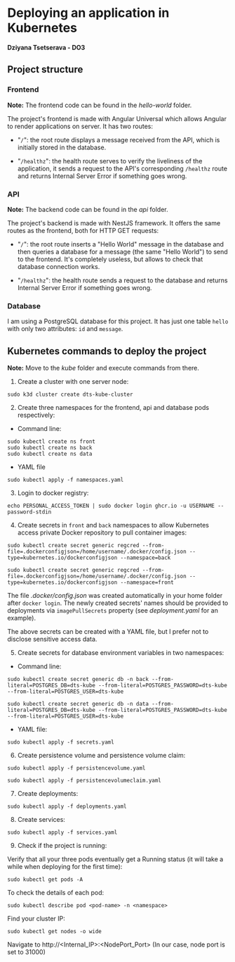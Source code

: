 # Deploying an application in Kubernetes

**Dziyana Tsetserava - DO3**

## Project structure

### Frontend

**Note:** The frontend code can be found in the *hello-world* folder.

The project's frontend is made with Angular Universal which allows Angular to render applications on server. It has two routes:

- "`/`": the root route displays a message received from the API, which is initially stored in the database.

- "`/healthz`": the health route serves to verify the liveliness of the application, it sends a request to the API's corresponding `/healthz` route and returns Internal Server Error if something goes wrong.

### API

**Note:** The backend code can be found in the *api* folder.

The project's backend is made with NestJS framework. It offers the same routes as the frontend, both for HTTP GET requests:

- "`/`": the root route inserts a "Hello World" message in the database and then queries a database for a message (the same "Hello World") to send to the frontend. It's completely useless, but allows to check that database connection works.

- "`/healthz`": the health route sends a request to the database and returns Internal Server Error if something goes wrong.

### Database

I am using a PostgreSQL database for this project. It has just one table `hello` with only two attributes: `id` and `message`.

## Kubernetes commands to deploy the project

**Note:** Move to the *kube* folder and execute commands from there.

1. Create a cluster with one server node:
```
sudo k3d cluster create dts-kube-cluster
```

2. Create three namespaces for the frontend, api and database pods respectively:

- Command line:
```
sudo kubectl create ns front
sudo kubectl create ns back
sudo kubectl create ns data
```
- YAML file
```
sudo kubectl apply -f namespaces.yaml
```

3. Login to docker registry:

```
echo PERSONAL_ACCESS_TOKEN | sudo docker login ghcr.io -u USERNAME --password-stdin
```

4. Create secrets in `front` and `back` namespaces to allow Kubernetes access private Docker repository to pull container images:

```
sudo kubectl create secret generic regcred --from-file=.dockerconfigjson=/home/username/.docker/config.json --type=kubernetes.io/dockerconfigjson --namespace=back

sudo kubectl create secret generic regcred --from-file=.dockerconfigjson=/home/username/.docker/config.json --type=kubernetes.io/dockerconfigjson --namespace=front
```

The file *.docker/config.json* was created automatically in your home folder after `docker login`. The newly created secrets' names should be provided to deployments via `imagePullSecrets` property (see *deployment.yaml* for an example).

The above secrets can be created with a YAML file, but I prefer not to disclose sensitive access data.

5. Create secrets for database environment variables in two namespaces:

- Command line:
```
sudo kubectl create secret generic db -n back --from-literal=POSTGRES_DB=dts-kube --from-literal=POSTGRES_PASSWORD=dts-kube --from-literal=POSTGRES_USER=dts-kube

sudo kubectl create secret generic db -n data --from-literal=POSTGRES_DB=dts-kube --from-literal=POSTGRES_PASSWORD=dts-kube --from-literal=POSTGRES_USER=dts-kube
```
- YAML file:
```
sudo kubectl apply -f secrets.yaml
```

6. Create persistence volume and persistence volume claim:

```
sudo kubectl apply -f persistencevolume.yaml

sudo kubectl apply -f persistencevolumeclaim.yaml
```

7. Create deployments:

```
sudo kubectl apply -f deployments.yaml
```

8. Create services:

```
sudo kubectl apply -f services.yaml
```

9. Check if the project is running:

Verify that all your three pods eventually get a Running status (it will take a while when deploying for the first time):
```
sudo kubectl get pods -A
```

To check the details of each pod:
```
sudo kubectl describe pod <pod-name> -n <namespace>
```

Find your cluster IP:

```
sudo kubectl get nodes -o wide
```

Navigate to http://<Internal_IP>:<NodePort_Port> (In our case, node port is set to 31000)